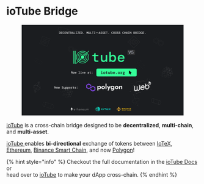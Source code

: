 # ioTube Bridge

<figure><img src="../.gitbook/assets/image (26).png" alt=""><figcaption></figcaption></figure>

[ioTube](https://iotube.org) is a cross-chain bridge designed to be **decentralized**, **multi-chain**, and **multi-asset**.

[ioTube ](https://iotube.org/)enables **bi-directional** exchange of tokens between [IoTeX](https://iotex), [Ethereum](https://ethereum.org), [Binance Smart Chain](https://www.binance.org/en/smartChain), and now [Polygon](https://polygon.technology/)!&#x20;

{% hint style="info" %}
Checkout the full documentation in the [ioTube Docs](https://app.gitbook.com/o/-MQ9LhchTp7\_QJr-AYG0/s/-MgvoWpXLOm6Tf5h6ulz/) or \
head over to [ioTube](https://iotube.org) to make your dApp cross-chain.&#x20;
{% endhint %}
